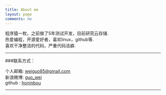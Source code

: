 ```yaml
---
title: About me
layout: page
comments: no
---
```


程序猿一枚，之前做了5年测试开发，目前研究云存储.  
热爱编程，开源爱好者，喜欢linux，github等.  
喜欢干净整洁的代码，严重代码洁癖.  

----

###联系方式：        

个人邮箱: [weiguo85@gmail.com](mailto:weiguo85@gmail.com)     
新浪微博: [guo_wei](http://weibo.com/guowei85)  
github : [honinbou](https://github.com/honinbou)        

----
